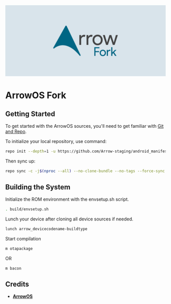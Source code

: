 <img src="https://github.com/ArrowOS-fork/getting_started/blob/main/misc/logo.png?raw=true">

# ArrowOS Fork

 Getting Started
---------------
To get started with the ArrowOS sources, you'll need to get
familiar with [Git and Repo](https://source.android.com/setup/build/downloading).

To initialize your local repository, use command:

```bash
repo init --depth=1 -u https://github.com/Arrow-staging/android_manifest.git -b arrow-13.0
```

Then sync up:

```bash
repo sync -c -j$(nproc --all) --no-clone-bundle --no-tags --force-sync
```

Building the System
-------------------
 Initialize the ROM environment with the envsetup.sh script.

```bash
. build/envsetup.sh
```

Lunch your device after cloning all device sources if needed.

```bash
lunch arrow_devicecodename-buildtype
```

Start compilation

```bash
m otapackage
```

OR

```bash
m bacon
```

Credits
---------------
* [**ArrowOS**](https://github.com/ArrowOS)

